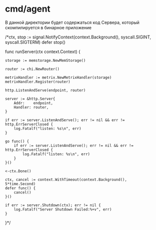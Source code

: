 # cmd/agent

В данной директории будет содержаться код Сервера, который скомпилируется в бинарное приложение

/*ctx, stop := signal.NotifyContext(context.Background(), syscall.SIGINT, syscall.SIGTERM)
	defer stop()

func runServer(ctx context.Context) {

	storage := memstorage.NewMemStorage()

	router := chi.NewRouter()

	metrixHandler := metrix.NewMetrixHandler(storage)
	metrixHandler.Register(router)

	http.ListenAndServe(endpoint, router)

	server := &http.Server{
		Addr:    endpoint,
		Handler: router,
	}

	if err := server.ListenAndServe(); err != nil && err != http.ErrServerClosed {
		log.Fatalf("listen: %s\n", err)
	}

	go func() {
		if err := server.ListenAndServe(); err != nil && err != http.ErrServerClosed {
			log.Fatalf("listen: %s\n", err)
		}
	}()

	<-ctx.Done()

	ctx, cancel := context.WithTimeout(context.Background(), 5*time.Second)
	defer func() {
		cancel()
	}()

	if err := server.Shutdown(ctx); err != nil {
		log.Fatalf("Server Shutdown Failed:%+v", err)
	}
}*/
